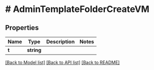# # AdminTemplateFolderCreateVM

## Properties

Name | Type | Description | Notes
------------ | ------------- | ------------- | -------------
**t** | **string** |  |

[[Back to Model list]](../../README.md#models) [[Back to API list]](../../README.md#endpoints) [[Back to README]](../../README.md)
